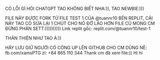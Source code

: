CÓ LỖI GÌ HỎI CHATGPT TAO KHÔNG BIẾT NHA:)), TAO NEWBIE:)))

FILE NÀY ĐƯỢC FORK TỪ FILE TEST 1 CỦA @tuannr10 BÊN REPLIT, 
CÁI NÀY TAO CÓ SỬA LẠI 1 CHÚT CHO NÓ ĐỠ LÁO HƠN FILE CŨ MONG CM ĐỪNG PHÁN SETT:))))))))))
Link replit gốc: replit.com/@tuannr10/test-1

THÂN THIỆN NHƯ TAO Á:))

HÃY LƯU GIỮ NGƯỜI CÓ CÔNG UP LÊN GITHUB CHO CM DÙNG NÈ: fb.com/xamsPTG
                                                        zl: +84 865 110 344
Thank cm đã xem file:)) Hí hí
